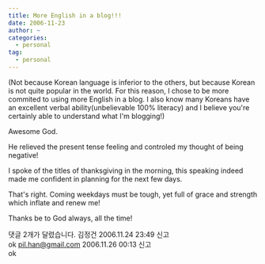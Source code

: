 ```yaml
---
title: More English in a blog!!!
date: 2006-11-23
author: ~
categories:
  - personal
tag:
  - personal
---
```




(Not because Korean language is inferior to the others, but because Korean is not quite popular in the world. For this reason, I chose to be more commited to using more English in a blog. I also know many Koreans have an excellent verbal ability(unbelievable 100% literacy) and I believe you're certainly able to understand what I'm blogging!)

Awesome God.

He relieved the present tense feeling and controled my thought of being negative!

I spoke of the titles of thanksgiving in the morning, this speaking indeed made me confident in planning for the next few days.

That's right. Coming weekdays must be tough, yet full of grace and strength which inflate and renew me!

Thanks be to God always, all the time!


 댓글  2개가 달렸습니다.
김정건 2006.11.24 23:49 신고   
ok
pil.han@gmail.com 2006.11.26 00:13 신고   
ok




